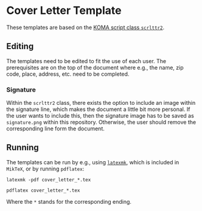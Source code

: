 # Cover Letter Template

These templates are based on the [KOMA script class ``scrlttr2``](https://www.ctan.org/pkg/scrlttr2).

## Editing

The templates need to be edited to fit the use of each user.
The prerequisites are on the top of the document where e.g., the name, zip code, place, address, etc. need to be completed.

### Signature

Within the ``scrlttr2`` class, there exists the option to include an image within the signature line, which makes the document a little bit more personal.
If the user wants to include this, then the signature image has to be saved as ``signature.png`` within this repository.
Otherwise, the user should remove the corresponding line form the document.

## Running

The templates can be run by e.g., using [``latexmk``](https://mg.readthedocs.io/latexmk.html), which is included in ``MikTeX``, or by running ``pdflatex``:

```properties
latexmk -pdf cover_letter_*.tex
```

```properties
pdflatex cover_letter_*.tex
```

Where the ``*`` stands for the corresponding ending.
